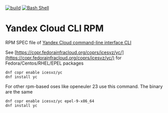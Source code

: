 
[![build](https://copr.fedorainfracloud.org/coprs/icesvz/yc/package/yc/status_image/last_build.png)](https://cloud.yandex.com/en/docs/cli/)
[![Bash Shell](https://badges.frapsoft.com/bash/v1/bash.png?v=103)](https://cloud.yandex.com/en/docs/cli/)

# Yandex Cloud CLI RPM  
RPM SPEC file of [Yandex Cloud command-line interface CLI](https://cloud.yandex.com/en/docs/cli/)

See [https://copr.fedorainfracloud.org/coprs/icesvz/yc/](https://copr.fedorainfracloud.org/coprs/icesvz/yc/)  for Fedora/Centos/RHEL/EPEL packages

    dnf copr enable icesvz/yc
    dnf install yc

For other rpm-based oses like openeuler 23 use this command. The binary are the same

    dnf copr enable icesvz/yc epel-9-x86_64
    dnf install yc

